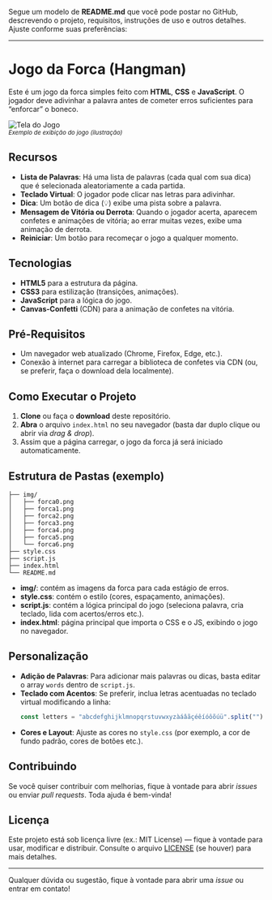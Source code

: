 Segue um modelo de **README.md** que você pode postar no GitHub, descrevendo o projeto, requisitos, instruções de uso e outros detalhes. Ajuste conforme suas preferências:

---

# Jogo da Forca (Hangman)

Este é um jogo da forca simples feito com **HTML**, **CSS** e **JavaScript**. O jogador deve adivinhar a palavra antes de cometer erros suficientes para “enforcar” o boneco.

![Tela do Jogo](./screenshots/forca.png)  
<sup>*Exemplo de exibição do jogo (ilustração)*</sup>

## Recursos

- **Lista de Palavras**: Há uma lista de palavras (cada qual com sua dica) que é selecionada aleatoriamente a cada partida.  
- **Teclado Virtual**: O jogador pode clicar nas letras para adivinhar.  
- **Dica**: Um botão de dica (💡) exibe uma pista sobre a palavra.  
- **Mensagem de Vitória ou Derrota**: Quando o jogador acerta, aparecem confetes e animações de vitória; ao errar muitas vezes, exibe uma animação de derrota.  
- **Reiniciar**: Um botão para recomeçar o jogo a qualquer momento.

## Tecnologias

- **HTML5** para a estrutura da página.  
- **CSS3** para estilização (transições, animações).  
- **JavaScript** para a lógica do jogo.  
- **Canvas-Confetti** (CDN) para a animação de confetes na vitória.

## Pré-Requisitos

- Um navegador web atualizado (Chrome, Firefox, Edge, etc.).  
- Conexão à internet para carregar a biblioteca de confetes via CDN (ou, se preferir, faça o download dela localmente).

## Como Executar o Projeto

1. **Clone** ou faça o **download** deste repositório.
2. **Abra** o arquivo `index.html` no seu navegador (basta dar duplo clique ou abrir via *drag & drop*).
3. Assim que a página carregar, o jogo da forca já será iniciado automaticamente.

## Estrutura de Pastas (exemplo)

```
├── img/
│   ├── forca0.png
│   ├── forca1.png
│   ├── forca2.png
│   ├── forca3.png
│   ├── forca4.png
│   ├── forca5.png
│   └── forca6.png
├── style.css
├── script.js
├── index.html
└── README.md
```

- **img/**: contém as imagens da forca para cada estágio de erros.  
- **style.css**: contém o estilo (cores, espaçamento, animações).  
- **script.js**: contém a lógica principal do jogo (seleciona palavra, cria teclado, lida com acertos/erros etc.).  
- **index.html**: página principal que importa o CSS e o JS, exibindo o jogo no navegador.

## Personalização

- **Adição de Palavras**: Para adicionar mais palavras ou dicas, basta editar o array `words` dentro de `script.js`.  
- **Teclado com Acentos**: Se preferir, inclua letras acentuadas no teclado virtual modificando a linha:
  ```js
  const letters = "abcdefghijklmnopqrstuvwxyzàáâãçéêíóôõúü".split("");
  ```
- **Cores e Layout**: Ajuste as cores no `style.css` (por exemplo, a cor de fundo padrão, cores de botões etc.).

## Contribuindo

Se você quiser contribuir com melhorias, fique à vontade para abrir *issues* ou enviar *pull requests*. Toda ajuda é bem-vinda!

## Licença

Este projeto está sob licença livre (ex.: MIT License) — fique à vontade para usar, modificar e distribuir. Consulte o arquivo [LICENSE](LICENSE) (se houver) para mais detalhes.

---

Qualquer dúvida ou sugestão, fique à vontade para abrir uma *issue* ou entrar em contato!  